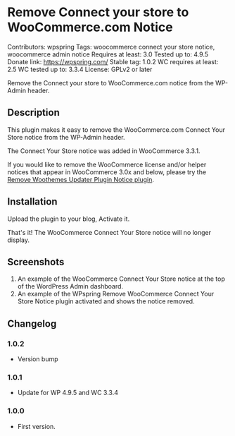 # Remove Connect your store to WooCommerce.com Notice
Contributors: wpspring
Tags: woocommerce connect your store notice, woocommerce admin notice
Requires at least: 3.0
Tested up to: 4.9.5
Donate link: https://wpspring.com/
Stable tag: 1.0.2
WC requires at least: 2.5
WC tested up to: 3.3.4
License: GPLv2 or later

Remove the Connect your store to WooCommerce.com notice from the WP-Admin header.

## Description

This plugin makes it easy to remove the WooCommerce.com Connect Your Store notice from the WP-Admin header.

The Connect Your Store notice was added in WooCommerce 3.3.1.

If you would like to remove the WooCommerce license and/or helper notices that appear in WooCommerce 3.0x and below, please try the [Remove Woothemes Updater Plugin Notice plugin](https://wordpress.org/plugins/remove-woothemes-updater-plugin-notice/).

## Installation

Upload the plugin to your blog, Activate it.

That's it! The WooCommerce Connect Your Store notice will no longer display.

## Screenshots

1. An example of the WooCommerce Connect Your Store notice at the top of the WordPress Admin dashboard.
2. An example of the WPspring Remove WooCommerce Connect Your Store Notice plugin activated and shows the notice removed.

## Changelog

### 1.0.2
* Version bump

### 1.0.1
* Update for WP 4.9.5 and WC 3.3.4

### 1.0.0
* First version.
